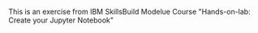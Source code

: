 This is an exercise from IBM SkillsBuild Modelue Course "Hands-on-lab: Create your Jupyter Notebook" 
